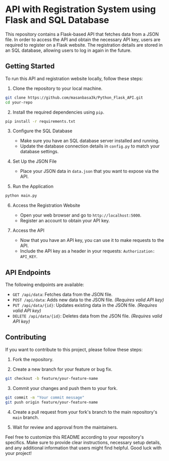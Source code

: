 # API with Registration System using Flask and SQL Database

This repository contains a Flask-based API that fetches data from a JSON file. In order to access the API and obtain the necessary API key, users are required to register on a Flask website. The registration details are stored in an SQL database, allowing users to log in again in the future.

## Getting Started

To run this API and registration website locally, follow these steps:

1. Clone the repository to your local machine.

```bash
git clone https://github.com/masanbasa3k/Python_Flask_API.git
cd your-repo
```

2. Install the required dependencies using `pip`.

```bash
pip install -r requirements.txt
```

3. Configure the SQL Database

   - Make sure you have an SQL database server installed and running.
   - Update the database connection details in `config.py` to match your database settings.

4. Set Up the JSON File

   - Place your JSON data in `data.json` that you want to expose via the API.

5. Run the Application

```bash
python main.py
```

6. Access the Registration Website

   - Open your web browser and go to `http://localhost:5000`.
   - Register an account to obtain your API key.

7. Access the API

   - Now that you have an API key, you can use it to make requests to the API.
   - Include the API key as a header in your requests: `Authorization: API_KEY`.

## API Endpoints

The following endpoints are available:

- `GET /api/data`: Fetches data from the JSON file.
- `POST /api/data`: Adds new data to the JSON file. *(Requires valid API key)*
- `PUT /api/data/{id}`: Updates existing data in the JSON file. *(Requires valid API key)*
- `DELETE /api/data/{id}`: Deletes data from the JSON file. *(Requires valid API key)*

## Contributing

If you want to contribute to this project, please follow these steps:

1. Fork the repository.

2. Create a new branch for your feature or bug fix.

```bash
git checkout -b feature/your-feature-name
```

3. Commit your changes and push them to your fork.

```bash
git commit -m "Your commit message"
git push origin feature/your-feature-name
```

4. Create a pull request from your fork's branch to the main repository's `main` branch.

5. Wait for review and approval from the maintainers.


Feel free to customize this README according to your repository's specifics. Make sure to provide clear instructions, necessary setup details, and any additional information that users might find helpful. Good luck with your project!
